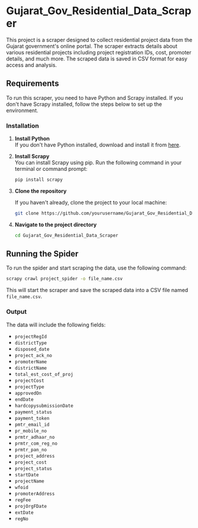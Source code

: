 
# Gujarat_Gov_Residential_Data_Scraper

This project is a scraper designed to collect residential project data from the Gujarat government's online portal. The scraper extracts details about various residential projects including project registration IDs, cost, promoter details, and much more. The scraped data is saved in CSV format for easy access and analysis.

## Requirements

To run this scraper, you need to have Python and Scrapy installed. If you don't have Scrapy installed, follow the steps below to set up the environment.

### Installation

1. **Install Python**  
   If you don't have Python installed, download and install it from [here](https://www.python.org/downloads/).

2. **Install Scrapy**  
   You can install Scrapy using pip. Run the following command in your terminal or command prompt:

   ```bash
   pip install scrapy
   ```

3. **Clone the repository**

   If you haven't already, clone the project to your local machine:

   ```bash
   git clone https://github.com/yourusername/Gujarat_Gov_Residential_Data_Scraper.git
   ```

4. **Navigate to the project directory**

   ```bash
   cd Gujarat_Gov_Residential_Data_Scraper
   ```

## Running the Spider

To run the spider and start scraping the data, use the following command:

```bash
scrapy crawl project_spider -o file_name.csv
```

This will start the scraper and save the scraped data into a CSV file named `file_name.csv`.

### Output

The data will include the following fields:

- `projectRegId`
- `districtType`
- `disposed_date`
- `project_ack_no`
- `promoterName`
- `districtName`
- `total_est_cost_of_proj`
- `projectCost`
- `projectType`
- `approvedOn`
- `endDate`
- `hardcopysubmissionDate`
- `payment_status`
- `payment_token`
- `pmtr_email_id`
- `pr_mobile_no`
- `prmtr_adhaar_no`
- `prmtr_com_reg_no`
- `prmtr_pan_no`
- `project_address`
- `project_cost`
- `project_status`
- `startDate`
- `projectName`
- `wfoid`
- `promoterAddress`
- `regFee`
- `projOrgFDate`
- `extDate`
- `regNo`


